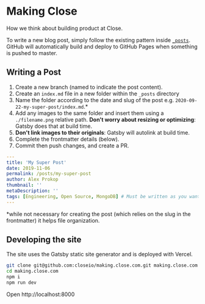 # Making Close

How we think about building product at Close.

To write a new blog post, simply follow the existing pattern inside [`_posts`](https://github.com/closeio/making.close.com/blob/master/_posts).
GitHub will automatically build and deploy to GitHub Pages when something is pushed to master.

## Writing a Post

1. Create a new branch (named to indicate the post content).
1. Create an `index.md` file in a new folder within the `_posts` directory
1. Name the folder according to the date and slug of the post e.g. `2020-09-22-my-super-post/index.md`.\*
1. Add any images to the same folder and insert them using a `./filename.png` relative path. **Don't worry about resizing or optimizing**: Gatsby does that at build time.
1. **Don't link images to their originals**: Gatsby will autolink at build time.
1. Complete the frontmatter details (below).
1. Commit then push changes, and create a PR.

```yaml
---
title: 'My Super Post'
date: 2019-11-06
permalink: /posts/my-super-post
author: Alex Prokop
thumbnail: ''
metaDescription: ''
tags: [Engineering, Open Source, MongoDB] # Must be written as you want them to appear in titles
---

```

\*while not necessary for creating the post (which relies on the slug in the frontmatter) it helps file organization.

## Developing the site

The site uses the Gatsby static site generator and is deployed with Vercel.

```bash
git clone git@github.com:closeio/making.close.com.git making.close.com
cd making.close.com
npm i
npm run dev
```

Open http://localhost:8000
